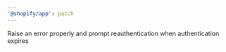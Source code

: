 ```yaml
---
'@shopify/app': patch
---
```


Raise an error properly and prompt reauthentication when authentication expires
